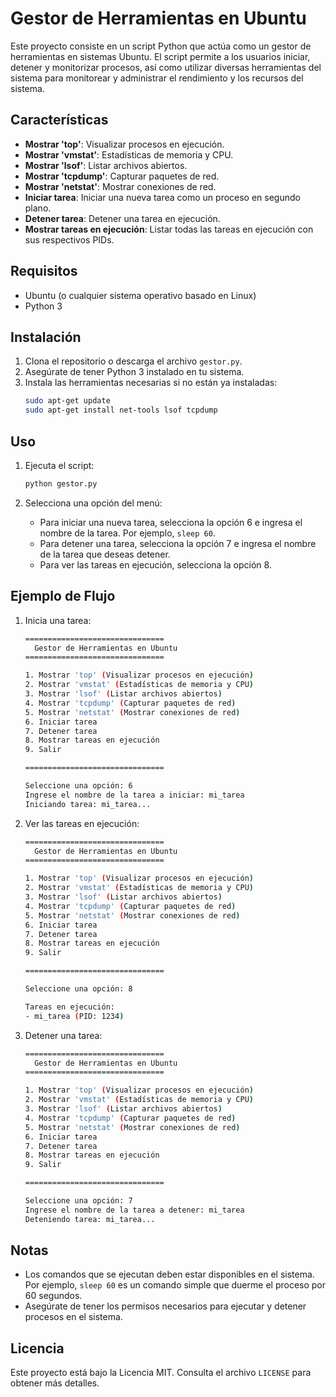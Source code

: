 # Gestor de Herramientas en Ubuntu

Este proyecto consiste en un script Python que actúa como un gestor de herramientas en sistemas Ubuntu. El script permite a los usuarios iniciar, detener y monitorizar procesos, así como utilizar diversas herramientas del sistema para monitorear y administrar el rendimiento y los recursos del sistema.

## Características

- **Mostrar 'top'**: Visualizar procesos en ejecución.
- **Mostrar 'vmstat'**: Estadísticas de memoria y CPU.
- **Mostrar 'lsof'**: Listar archivos abiertos.
- **Mostrar 'tcpdump'**: Capturar paquetes de red.
- **Mostrar 'netstat'**: Mostrar conexiones de red.
- **Iniciar tarea**: Iniciar una nueva tarea como un proceso en segundo plano.
- **Detener tarea**: Detener una tarea en ejecución.
- **Mostrar tareas en ejecución**: Listar todas las tareas en ejecución con sus respectivos PIDs.

## Requisitos

- Ubuntu (o cualquier sistema operativo basado en Linux)
- Python 3

## Instalación

1. Clona el repositorio o descarga el archivo `gestor.py`.
2. Asegúrate de tener Python 3 instalado en tu sistema.
3. Instala las herramientas necesarias si no están ya instaladas:
    ```sh
    sudo apt-get update
    sudo apt-get install net-tools lsof tcpdump
    ```

## Uso

1. Ejecuta el script:
    ```sh
    python gestor.py
    ```

2. Selecciona una opción del menú:
    - Para iniciar una nueva tarea, selecciona la opción 6 e ingresa el nombre de la tarea. Por ejemplo, `sleep 60`.
    - Para detener una tarea, selecciona la opción 7 e ingresa el nombre de la tarea que deseas detener.
    - Para ver las tareas en ejecución, selecciona la opción 8.

## Ejemplo de Flujo

1. Inicia una tarea:
    ```sh
    ===============================
      Gestor de Herramientas en Ubuntu
    ===============================
    
    1. Mostrar 'top' (Visualizar procesos en ejecución)
    2. Mostrar 'vmstat' (Estadísticas de memoria y CPU)
    3. Mostrar 'lsof' (Listar archivos abiertos)
    4. Mostrar 'tcpdump' (Capturar paquetes de red)
    5. Mostrar 'netstat' (Mostrar conexiones de red)
    6. Iniciar tarea
    7. Detener tarea
    8. Mostrar tareas en ejecución
    9. Salir
    
    ===============================
    
    Seleccione una opción: 6
    Ingrese el nombre de la tarea a iniciar: mi_tarea
    Iniciando tarea: mi_tarea...
    ```

2. Ver las tareas en ejecución:
    ```sh
    ===============================
      Gestor de Herramientas en Ubuntu
    ===============================
    
    1. Mostrar 'top' (Visualizar procesos en ejecución)
    2. Mostrar 'vmstat' (Estadísticas de memoria y CPU)
    3. Mostrar 'lsof' (Listar archivos abiertos)
    4. Mostrar 'tcpdump' (Capturar paquetes de red)
    5. Mostrar 'netstat' (Mostrar conexiones de red)
    6. Iniciar tarea
    7. Detener tarea
    8. Mostrar tareas en ejecución
    9. Salir
    
    ===============================
    
    Seleccione una opción: 8
    
    Tareas en ejecución:
    - mi_tarea (PID: 1234)
    ```

3. Detener una tarea:
    ```sh
    ===============================
      Gestor de Herramientas en Ubuntu
    ===============================
    
    1. Mostrar 'top' (Visualizar procesos en ejecución)
    2. Mostrar 'vmstat' (Estadísticas de memoria y CPU)
    3. Mostrar 'lsof' (Listar archivos abiertos)
    4. Mostrar 'tcpdump' (Capturar paquetes de red)
    5. Mostrar 'netstat' (Mostrar conexiones de red)
    6. Iniciar tarea
    7. Detener tarea
    8. Mostrar tareas en ejecución
    9. Salir
    
    ===============================
    
    Seleccione una opción: 7
    Ingrese el nombre de la tarea a detener: mi_tarea
    Deteniendo tarea: mi_tarea...
    ```

## Notas

- Los comandos que se ejecutan deben estar disponibles en el sistema. Por ejemplo, `sleep 60` es un comando simple que duerme el proceso por 60 segundos.
- Asegúrate de tener los permisos necesarios para ejecutar y detener procesos en el sistema.

## Licencia

Este proyecto está bajo la Licencia MIT. Consulta el archivo `LICENSE` para obtener más detalles.
